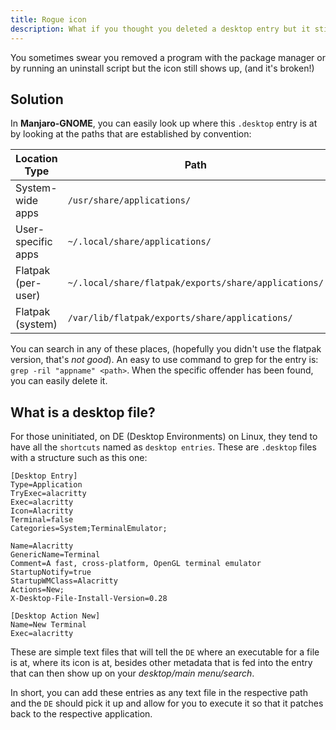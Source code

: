 ```yaml
---
title: Rogue icon
description: What if you thought you deleted a desktop entry but it still shows up?
---
```


You sometimes swear you removed a program with the package manager or by running 
an uninstall script but the icon still shows up, (and it's broken!)

## Solution

In **Manjaro-GNOME**, you can easily look up where this `.desktop` entry is at 
by looking at the paths that are established by convention:

| Location Type       | Path                                                                 |
|---------------------|----------------------------------------------------------------------|
| System-wide apps    | `/usr/share/applications/`                                           |
| User-specific apps  | `~/.local/share/applications/`                                       |
| Flatpak (per-user)  | `~/.local/share/flatpak/exports/share/applications/`                 |
| Flatpak (system)    | `/var/lib/flatpak/exports/share/applications/`                       |

You can search in any of these places, (hopefully you didn't use the flatpak version, 
that's _not good_). An easy to use command to grep for the entry is: 
`grep -ril "appname" <path>`. When the specific offender has been found, you can 
easily delete it.

## What is a desktop file?

For those uninitiated, on DE (Desktop Environments) on Linux, they tend to have 
all the `shortcuts` named as `desktop entries`. These are `.desktop` files with 
a structure such as this one:

```
[Desktop Entry]
Type=Application
TryExec=alacritty
Exec=alacritty
Icon=Alacritty
Terminal=false
Categories=System;TerminalEmulator;

Name=Alacritty
GenericName=Terminal
Comment=A fast, cross-platform, OpenGL terminal emulator
StartupNotify=true
StartupWMClass=Alacritty
Actions=New;
X-Desktop-File-Install-Version=0.28

[Desktop Action New]
Name=New Terminal
Exec=alacritty
```

These are simple text files that will tell the `DE` where an executable for a file 
is at, where its icon is at, besides other metadata that is fed into the entry that 
can then show up on your _desktop/main menu/search_.

In short, you can add these entries as any text file in the respective path and the 
`DE` should pick it up and allow for you to execute it so that it patches back 
to the respective application.